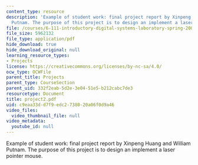 ```yaml
---
content_type: resource
description: 'Example of student work: final project report by Xinpeng Huang and William
  Putnam. The purpose of this project is to design an implement a laser pointer mouse.'
file: /courses/6-111-introductory-digital-systems-laboratory-spring-2006/c9eaa33dd7f9edc2738020a06f0d9a46_project2.pdf
file_size: 5962132
file_type: application/pdf
hide_download: true
hide_download_original: null
learning_resource_types:
- Projects
license: https://creativecommons.org/licenses/by-nc-sa/4.0/
ocw_type: OCWFile
parent_title: Projects
parent_type: CourseSection
parent_uid: 332f2eab-5d2e-3e04-51e5-b212cabc7de3
resourcetype: Document
title: project2.pdf
uid: c9eaa33d-d7f9-edc2-7380-20a06f0d9a46
video_files:
  video_thumbnail_file: null
video_metadata:
  youtube_id: null
---
```

Example of student work: final project report by Xinpeng Huang and William Putnam. The purpose of this project is to design an implement a laser pointer mouse.